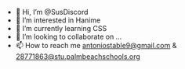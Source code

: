 - 👋 Hi, I’m @SusDiscord
- 👀 I’m interested in Hanime
- 🌱 I’m currently learning CSS
- 💞️ I’m looking to collaborate on ...
- 📫 How to reach me antoniostable9@gmail.com & 28771863@stu.palmbeachschools.org

<!---
SusDiscord/SusDiscord is a ✨ special ✨ repository because its `README.md` (this file) appears on your GitHub profile.
You can click the Preview link to take a look at your changes.
--->
